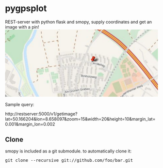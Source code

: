 # pygpsplot

REST-server with python flask and smopy,
supply coordinates and get an image with a pin!
<img src="getimage.png" />

Sample query:

http://restserver:5000/v1/getimage?lat=50.166204&lon=8.658097&zoom=15&width=20&height=10&margin_lat=0.001&margin_lon=0.002

## Clone
smopy is included as a git submodule. to automatically clone it:
<pre>
git clone --recursive git://github.com/foo/bar.git
</pre>
